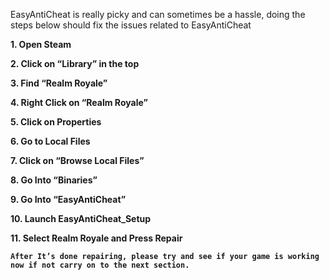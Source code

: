 
EasyAntiCheat is really picky and can sometimes be a hassle, doing the steps below should fix the issues related to EasyAntiCheat

**1. Open Steam**

**2. Click on “Library” in the top**

**3. Find “Realm Royale”**

**4. Right Click on “Realm Royale”**

**5. Click on Properties**

**6. Go to Local Files**

**7. Click on “Browse Local Files”**

**8. Go Into “Binaries”**

**9. Go Into “EasyAntiCheat”**

**10. Launch EasyAntiCheat_Setup**

**11. Select Realm Royale and Press Repair**

**`After It’s done repairing, please try and see if your game is working now if not carry on to the next section.`**